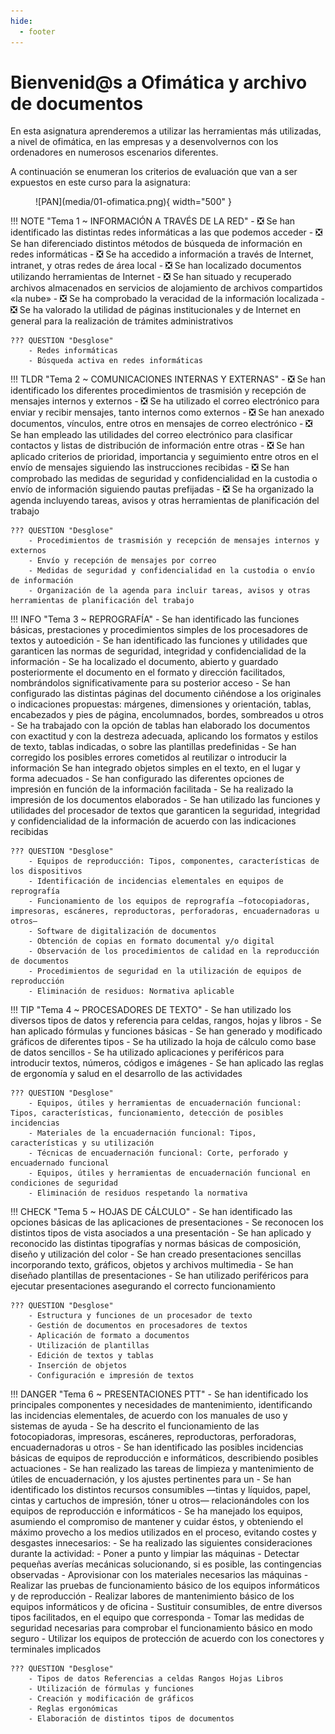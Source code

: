 ```yaml
---
hide:
  - footer
---
```


# Bienvenid@s a Ofimática y archivo de documentos

En esta asignatura aprenderemos a utilizar las herramientas más utilizadas, a nivel de ofimática, en las empresas y a desenvolvernos con los ordenadores en numerosos escenarios diferentes.

A continuación se enumeran los criterios de evaluación que van a ser expuestos en este curso para la asignatura:

<figure markdown>
  ![PAN](media/01-ofimatica.png){ width="500" }
  <figcaption></figcaption>
</figure>

!!! NOTE "Tema 1 ~ INFORMACIÓN A TRAVÉS DE LA RED"
    - ❎ Se han identificado las distintas redes informáticas a las que podemos acceder
    - ❎ Se han diferenciado distintos métodos de búsqueda de información en redes informáticas
    - ❎ Se ha accedido a información a través de Internet, intranet, y otras redes de área local
    - ❎ Se han localizado documentos utilizando herramientas de Internet
    - ❎ Se han situado y recuperado archivos almacenados en servicios de alojamiento de archivos compartidos «la nube»
    - ❎ Se ha comprobado la veracidad de la información localizada
    - ❎ Se ha valorado la utilidad de páginas institucionales y de Internet en general para la realización de trámites administrativos

    ??? QUESTION "Desglose"
        - Redes informáticas
        - Búsqueda activa en redes informáticas


!!! TLDR "Tema 2 ~ COMUNICACIONES INTERNAS Y EXTERNAS"
    - ❎ Se han identificado los diferentes procedimientos de trasmisión y recepción de mensajes internos y externos
    - ❎ Se ha utilizado el correo electrónico para enviar y recibir mensajes, tanto internos como externos
    - ❎ Se han anexado documentos, vínculos, entre otros en mensajes de correo electrónico
    - ❎ Se han empleado las utilidades del correo electrónico para clasificar contactos y listas de distribución de información entre otras
    - ❎ Se han aplicado criterios de prioridad, importancia y seguimiento entre otros en el envío de mensajes siguiendo las instrucciones recibidas
    - ❎ Se han comprobado las medidas de seguridad y confidencialidad en la custodia o envío de información siguiendo pautas prefijadas
    - ❎ Se ha organizado la agenda incluyendo tareas, avisos y otras herramientas de planificación del trabajo

    ??? QUESTION "Desglose"
        - Procedimientos de trasmisión y recepción de mensajes internos y externos
        - Envío y recepción de mensajes por correo
        - Medidas de seguridad y confidencialidad en la custodia o envío de información
        - Organización de la agenda para incluir tareas, avisos y otras herramientas de planificación del trabajo


!!! INFO "Tema 3 ~ REPROGRAFÍA"
    - Se han identificado las funciones básicas, prestaciones y procedimientos simples de los procesadores de textos y autoedición
    - Se han identificado las funciones y utilidades que garanticen las normas de seguridad, integridad y confidencialidad de la información
    - Se ha localizado el documento, abierto y guardado posteriormente el documento en el formato y dirección facilitados, nombrándolos significativamente para su posterior acceso
    - Se han configurado las distintas páginas del documento ciñéndose a los originales o indicaciones propuestas: márgenes, dimensiones y orientación, tablas, encabezados y pies de página, encolumnados, bordes, sombreados u otros
    - Se ha trabajado con la opción de tablas han elaborado los documentos con exactitud y con la destreza adecuada, aplicando los formatos y estilos de texto, tablas indicadas, o sobre las plantillas predefinidas
    - Se han corregido los posibles errores cometidos al reutilizar o introducir la información Se han integrado objetos simples en el texto, en el lugar y forma adecuados
    - Se han configurado las diferentes opciones de impresión en función de la información facilitada
    - Se ha realizado la impresión de los documentos elaborados
    - Se han utilizado las funciones y utilidades del procesador de textos que garanticen la seguridad, integridad y confidencialidad de la información de acuerdo con las indicaciones recibidas

    ??? QUESTION "Desglose"
        - Equipos de reproducción: Tipos, componentes, características de los dispositivos
        - Identificación de incidencias elementales en equipos de reprografía
        - Funcionamiento de los equipos de reprografía —fotocopiadoras, impresoras, escáneres, reproductoras, perforadoras, encuadernadoras u otros—
        - Software de digitalización de documentos
        - Obtención de copias en formato documental y/o digital
        - Observación de los procedimientos de calidad en la reproducción de documentos
        - Procedimientos de seguridad en la utilización de equipos de reproducción
        - Eliminación de residuos: Normativa aplicable


!!! TIP "Tema 4 ~ PROCESADORES DE TEXTO"
    - Se han utilizado los diversos tipos de datos y referencia para celdas, rangos, hojas y libros
    - Se han aplicado fórmulas y funciones básicas
    - Se han generado y modificado gráficos de diferentes tipos
    - Se ha utilizado la hoja de cálculo como base de datos sencillos
    - Se ha utilizado aplicaciones y periféricos para introducir textos, números, códigos e imágenes
    - Se han aplicado las reglas de ergonomía y salud en el desarrollo de las actividades

    ??? QUESTION "Desglose"
        - Equipos, útiles y herramientas de encuadernación funcional: Tipos, características, funcionamiento, detección de posibles incidencias
        - Materiales de la encuadernación funcional: Tipos, características y su utilización
        - Técnicas de encuadernación funcional: Corte, perforado y encuadernado funcional
        - Equipos, útiles y herramientas de encuadernación funcional en condiciones de seguridad
        - Eliminación de residuos respetando la normativa


!!! CHECK "Tema 5 ~ HOJAS DE CÁLCULO"
    - Se han identificado las opciones básicas de las aplicaciones de presentaciones
    - Se reconocen los distintos tipos de vista asociados a una presentación
    - Se han aplicado y reconocido las distintas tipografías y normas básicas de composición, diseño y utilización del color
    - Se han creado presentaciones sencillas incorporando texto, gráficos, objetos y archivos multimedia
    - Se han diseñado plantillas de presentaciones
    - Se han utilizado periféricos para ejecutar presentaciones asegurando el correcto funcionamiento

    ??? QUESTION "Desglose"
        - Estructura y funciones de un procesador de texto
        - Gestión de documentos en procesadores de textos
        - Aplicación de formato a documentos
        - Utilización de plantillas
        - Edición de textos y tablas
        - Inserción de objetos
        - Configuración e impresión de textos


!!! DANGER "Tema 6 ~ PRESENTACIONES PTT"
    - Se han identificado los principales componentes y necesidades de mantenimiento, identificando las incidencias elementales, de acuerdo con los manuales de uso y sistemas de ayuda
    - Se ha descrito el funcionamiento de las fotocopiadoras, impresoras, escáneres, reproductoras, perforadoras, encuadernadoras u otros
    - Se han identificado las posibles incidencias básicas de equipos de reproducción e informáticos, describiendo posibles actuaciones
    - Se han realizado las tareas de limpieza y mantenimiento de útiles de encuadernación, y los ajustes pertinentes para un
    - Se han identificado los distintos recursos consumibles —tintas y líquidos, papel, cintas y cartuchos de impresión, tóner u otros— relacionándoles con los equipos de reproducción e informáticos
    - Se ha manejado los equipos, asumiendo el compromiso de mantener y cuidar éstos, y obteniendo el máximo provecho a los medios utilizados en el proceso, evitando costes y desgastes innecesarios:
    - Se ha realizado las siguientes consideraciones durante la actividad:
        - Poner a punto y limpiar las máquinas
        - Detectar pequeñas averías mecánicas solucionando, si es posible, las contingencias observadas
        - Aprovisionar con los materiales necesarios las máquinas
        - Realizar las pruebas de funcionamiento básico de los equipos informáticos y de reproducción
        - Realizar labores de mantenimiento básico de los equipos informáticos y de oficina
        - Sustituir consumibles, de entre diversos tipos facilitados, en el equipo que corresponda
        - Tomar las medidas de seguridad necesarias para comprobar el funcionamiento básico en modo seguro
        - Utilizar los equipos de protección de acuerdo con los conectores y terminales implicados

    ??? QUESTION "Desglose"
        - Tipos de datos Referencias a celdas Rangos Hojas Libros
        - Utilización de fórmulas y funciones
        - Creación y modificación de gráficos
        - Reglas ergonómicas
        - Elaboración de distintos tipos de documentos

<!-- 
!!! WARNING "Tema 7 ~ ENCUADERNACIÓN"
    - Se ha identificado la documentación a encuadernar describiendo las características para su encuadernación, y los criterios de ordenación más apropiados
    - Se han identificado los distintos útiles y herramientas empleados en las operaciones de encuadernación funcional —guillotina, máquinas de perforar de papel, cizallas, u otras—, describiendo sus mecanismos, funciones y utilización
    - Se han identificado los distintos tipos de materiales —canutillos, grapas, espirales, anillas, cubiertas u otros— utilizados en la encuadernación funcional
    - Se han descrito los sistemas de reciclaje en función de la naturaleza de los residuos producidos en la encuadernación funcional
    - Se identificado y descrito los riesgos profesionales derivados de la utilización de las máquinas y herramientas de encuadernación funcional y sus equipos de protección
    - Se ha identificado y comprobado el estado de funcionamiento de las herramientas de encuadernación funcional
    - Se ha organizado la documentación a encuadernar, ordenándola de acuerdo con los criterios establecidos y la correcta utilización de los medios disponibles
    - Se ha utilizado la cizalla u otros útiles análogos realizando distintos cortes de papel con precisión, observando las medidas de seguridad correspondientes
    - Se ha utilizado la máquina de perforar papel de forma correcta
    - Se han realizado encuadernaciones en sus diversas formas —encanutado, grapado, espiralado, anillado u otras—asignando el tipo de cubiertas en función de las características del documento y de acuerdo con la información facilitada
    - Se han desechado los residuos en distintos envases de reciclado conforme a su naturaleza
    - Se han aplicado las precauciones y equipos de protección necesarios para realizar con seguridad la encuadernación funcional
    - Se ha comprobado que la encuadernación funcional realizada cumple con los criterios de calidad facilitados e inherentes al tipo de encuadernación

    ??? QUESTION "Desglose"
        - Identificación de opciones básicas de las aplicaciones de presentaciones
        - Diseño y edición de diapositivas Tipos de vistas
        - Formateo de diapositivas, textos y objetos
        - Utilización de plantillas y asistentes
        - Presentación para el público: conexión a un proyector y configuración
-->